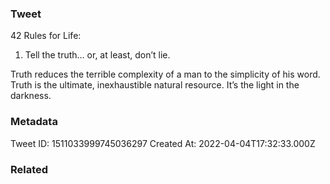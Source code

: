 ### Tweet
42 Rules for Life:

1. Tell the truth… or, at least, don’t lie.

Truth reduces the terrible complexity of a man to the simplicity of his word. Truth is the ultimate, inexhaustible natural resource. It’s the light in the darkness.

### Metadata
Tweet ID: 1511033999745036297
Created At: 2022-04-04T17:32:33.000Z

### Related

